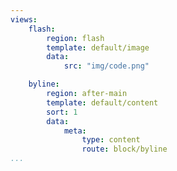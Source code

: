 ```yaml
---
views:
    flash:
        region: flash
        template: default/image
        data:
            src: "img/code.png"

    byline:
        region: after-main
        template: default/content
        sort: 1
        data:
            meta:
                type: content
                route: block/byline
...
```

